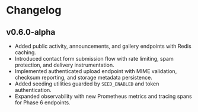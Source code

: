 # Changelog

## v0.6.0-alpha
- Added public activity, announcements, and gallery endpoints with Redis caching.
- Introduced contact form submission flow with rate limiting, spam protection, and delivery instrumentation.
- Implemented authenticated upload endpoint with MIME validation, checksum reporting, and storage metadata persistence.
- Added seeding utilities guarded by `SEED_ENABLED` and token authentication.
- Expanded observability with new Prometheus metrics and tracing spans for Phase 6 endpoints.
